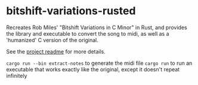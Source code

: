 # bitshift-variations-rusted
Recreates Rob Miles' "Bitshift Variations in C Minor" in Rust, and provides the library and executable to convert the song to midi, as well as a 'humanized' C version of the original.

See the [project readme](https://github.com/Bitshift-Variations-Humanized/.github) for more details.

`cargo run --bin extract-notes` to generate the midi file
`cargo run` to run an executable that works exactly like the original, except it doesn't repeat infinitely
